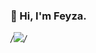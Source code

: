 ### 🚀 Hi, I'm Feyza.

*/<img src="https://github-readme-stats.vercel.app/api?username=feyzanursaka&&show_icons=true&title_color=ffffff&icon_color=bb2acf&text_color=daf7dc&bg_color=191919">/*

